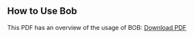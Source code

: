 ## How to Use Bob
This PDF has an overview of the usage of BOB: <a href="https://github.com/IBM/ibmi-bob/blob/master/docs/assets/BobUsage.pdf">Download PDF</a>